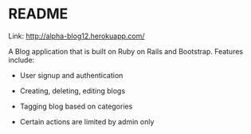 # README
Link: http://alpha-blog12.herokuapp.com/


A Blog application that is built on Ruby on Rails and Bootstrap. Features include:

* User signup and authentication

* Creating, deleting, editing blogs

* Tagging blog based on categories

* Certain actions are limited by admin only
